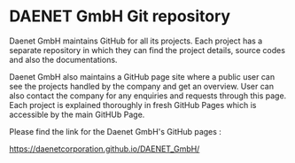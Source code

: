 # DAENET GmbH Git repository 

Daenet GmbH maintains GitHub for all its projects. Each project has a separate repository in which they can find the project details, source codes and also the documentations. 

Daenet GmbH also maintains a GitHub page site where a public user can see the projects handled by the company and get an overview. User can also contact the company for any enquiries and requests through this page. Each project is explained thoroughly in fresh GitHub Pages which is accessible by the main GitHUb Page. 

Please find the link for the Daenet GmbH's GitHub pages : 

https://daenetcorporation.github.io/DAENET_GmbH/


